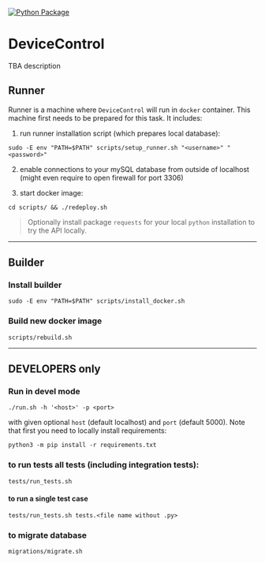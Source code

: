 [![Python Package](https://github.com/SmartBioTech/DeviceControl/actions/workflows/python-flask.yml/badge.svg)](https://github.com/SmartBioTech/DeviceControl/actions/workflows/python-flask.yml)

# DeviceControl

TBA description

## Runner

Runner is a machine where `DeviceControl` will run in `docker` container. This machine first needs to be prepared for this task. It includes:

1.  run runner installation script (which prepares local database):

`sudo -E env "PATH=$PATH" scripts/setup_runner.sh "<username>" "<password>"`

2. enable connections to your mySQL database from outside of localhost (might even require to open firewall for port 3306)

3. start docker image:

`cd scripts/ && ./redeploy.sh`

> Optionally install package `requests` for your local `python` installation to try the API locally. 

---

## Builder

### Install builder
`sudo -E env "PATH=$PATH" scripts/install_docker.sh`

### Build new docker image
`scripts/rebuild.sh`

---

## DEVELOPERS only

### Run in devel mode
`./run.sh -h '<host>' -p <port>`

with given optional `host` (default localhost) and `port` (default 5000).
Note that first you need to locally install requirements:

`python3 -m pip install -r requirements.txt`

### to run tests all tests (including integration tests):
`tests/run_tests.sh`
#### to run a single test case
`tests/run_tests.sh tests.<file name without .py>`

### to migrate database
`migrations/migrate.sh`
